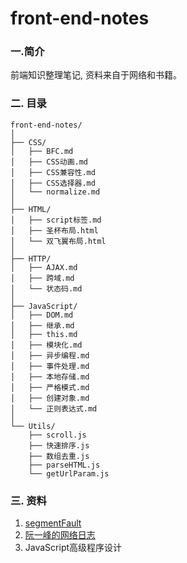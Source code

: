 # front-end-notes
### 一.简介
前端知识整理笔记, 资料来自于网络和书籍。

### 二. 目录

    front-end-notes/
    │
    ├── CSS/
    │   ├── BFC.md
    │   ├── CSS动画.md
    │   ├── CSS兼容性.md
    │   ├── CSS选择器.md
    │   └── normalize.md
    │
    ├── HTML/
    │   ├── script标签.md
    │   ├── 圣杯布局.html
    │   └── 双飞翼布局.html
    │
    ├── HTTP/
    │   ├── AJAX.md
    │   ├── 跨域.md
    │   └── 状态码.md
    │
    ├── JavaScript/
    │   ├── DOM.md
    │   ├── 继承.md
    │   ├── this.md
    │   ├── 模块化.md
    │   ├── 异步编程.md
    │   ├── 事件处理.md
    │   ├── 本地存储.md
    │   ├── 严格模式.md
    │   ├── 创建对象.md
    │   └── 正则表达式.md
    │
    └── Utils/
        ├── scroll.js
        ├── 快速排序.js
        ├── 数组去重.js
        ├── parseHTML.js
        └── getUrlParam.js

### 三. 资料
1. [segmentFault](http://segmentfault.com/)
2. [阮一峰的网络日志](http://www.ruanyifeng.com/blog/)
3. JavaScript高级程序设计
